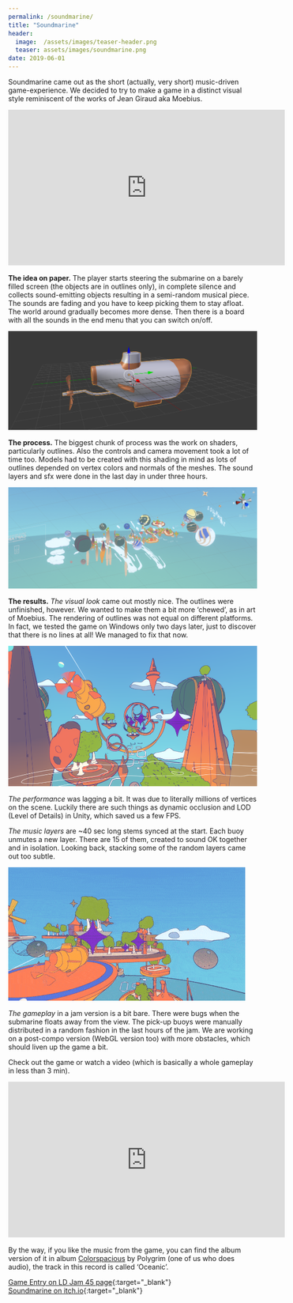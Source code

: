 ```yaml
---
permalink: /soundmarine/
title: "Soundmarine"
header:
  image:  /assets/images/teaser-header.png
  teaser: assets/images/soundmarine.png
date: 2019-06-01
---
```


Soundmarine came out as the short (actually, very short) music-driven game-experience. We decided to try to make a game in a distinct visual style reminiscent of the works of Jean Giraud aka Moebius.  

<iframe width="560" height="315" src="https://www.youtube.com/embed/GdnfOiPtmDg" title="YouTube video player" frameborder="0" allow="accelerometer; autoplay; clipboard-write; encrypted-media; gyroscope; picture-in-picture" allowfullscreen></iframe>  

**The idea on paper.** The player starts steering the submarine on a barely filled screen (the objects are in outlines only), in complete silence and collects sound-emitting objects resulting in a semi-random musical piece. The sounds are fading and you have to keep picking them to stay afloat. The world around gradually becomes more dense. Then there is a board with all the sounds in the end menu that you can switch on/off.

![](/assets/images/soundmarine-1-29570.png)  

**The process.** The biggest chunk of process was the work on shaders, particularly outlines. Also the controls and camera movement took a lot of time too. Models had to be created with this shading in mind as lots of outlines depended on vertex colors and normals of the meshes. The sound layers and sfx were done in the last day in under three hours.  

![](/assets/images/soundmarine-2-29575.png)  

**The results.** _The visual look_ came out mostly nice. The outlines were unfinished, however. We wanted to make them a bit more ‘chewed’, as in art of Moebius. The rendering of outlines was not equal on different platforms. In fact, we tested the game on Windows only two days later, just to discover that there is no lines at all! We managed to fix that now.  

![](/assets/images/soundmarine-3-2957a.png)  

_The performance_ was lagging a bit. It was due to literally millions of vertices on the scene. Luckily there are such things as dynamic occlusion and LOD (Level of Details) in Unity, which saved us a few FPS.  

_The music layers_ are ~40 sec long stems synced at the start. Each buoy unmutes a new layer. There are 15 of them, created to sound OK together and in isolation. Looking back, stacking some of the random layers came out too subtle.  

![](/assets/images/soundmarine-4-2957b.gif)  

_The gameplay_ in a jam version is a bit bare. There were bugs when the submarine floats away from the view. The pick-up buoys were manually distributed in a random fashion in the last hours of the jam. We are working on a post-compo version (WebGL version too) with more obstacles, which should liven up the game a bit.  

Check out the game or watch a video (which is basically a whole gameplay in less than 3 min).  

<iframe width="560" height="315" src="https://www.youtube.com/embed/om80uA44I5o" title="YouTube video player" frameborder="0" allow="accelerometer; autoplay; clipboard-write; encrypted-media; gyroscope; picture-in-picture" allowfullscreen></iframe>

By the way, if you like the music from the game, you can find the album version of it in album [Colorspacious](http://dustyroom.com/colorspacious-album/) by Polygrim (one of us who does audio), the track in this record is called ‘Oceanic’.  

[Game Entry on LD Jam 45 page](http://ldjam.com/events/ludum-dare/45/soundmarine){:target="_blank"}  
[Soundmarine on itch.io](http://dustyroom.itch.io/soundmarine){:target="_blank"}  